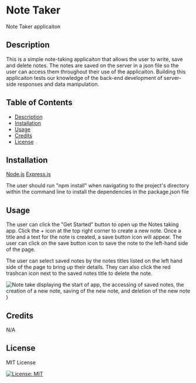# Note Taker
Note Taker applicaiton

## Description

This is a simple note-taking applicaiton that allows the user to write,  save and delete notes. The notes are saved on the server in a json file so the user can access them throughout their use of the applicaiton. Building this applicaiton tests our knowledge of the back-end development of server-side responses and data manipulation. 

## Table of Contents

- [Description](#description)
- [Installation](#installation)
- [Usage](#usage)
- [Credits](#credits)
- [License](#license)

## Installation

[Node.js](https://nodejs.org/)
[Express.js](https://expressjs.com/)

The user should run "npm install" when navigating to the project's directory within the command line to install the dependencies in the package.json file

## Usage

The user can click the "Get Started" button to open up the Notes taking app. Click the + icon at the top right corner to create a new note. Once a title and a text for the note is created, a save button icon will appear. The user can click on the save button icon to save the note to the left-hand side of the page. 

The user can select saved notes by the notes titles listed on the left hand side of the page to bring up their details. They can also click the red trashcan icon next to the saved notes title to delete the note.

![Note take displaying the start of app, the accessing of saved notes, the creation of a new note, saving of the new note, and deletion of the new note](./assets/Note%20Taker.gif))

## Credits

N/A

## License

MIT License

[![License: MIT](https://img.shields.io/badge/License-MIT-yellow.svg)](https://opensource.org/licenses/MIT)

